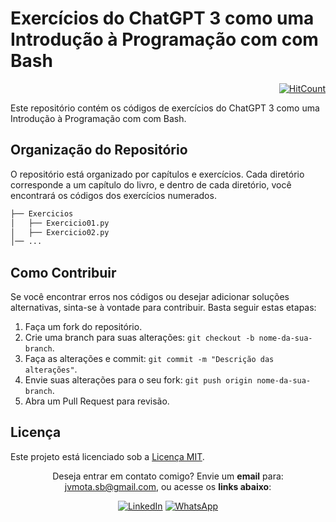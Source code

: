 # Exercícios do ChatGPT 3 como uma Introdução à Programação com com Bash

<div align="right">
  
[![HitCount](https://hits.dwyl.com/JVSMOTA/IntroducaoALogicaDeProgramacaoComBash.svg?style=flat-square)](http://hits.dwyl.com/JVSMOTA/IntroducaoALogicaDeProgramacaoComBash)

</div>

Este repositório contém os códigos de exercícios do ChatGPT 3 como uma Introdução à Programação com com Bash.

## Organização do Repositório

O repositório está organizado por capítulos e exercícios. Cada diretório corresponde a um capítulo do livro, e dentro de cada diretório, você encontrará os códigos dos exercícios numerados.

```txt
├── Exercicios
│   ├── Exercicio01.py
│   ├── Exercicio02.py
│── ...
```

## Como Contribuir

Se você encontrar erros nos códigos ou desejar adicionar soluções alternativas, sinta-se à vontade para contribuir. Basta seguir estas etapas:

1. Faça um fork do repositório.
2. Crie uma branch para suas alterações: `git checkout -b nome-da-sua-branch`.
3. Faça as alterações e commit: `git commit -m "Descrição das alterações"`.
4. Envie suas alterações para o seu fork: `git push origin nome-da-sua-branch`.
5. Abra um Pull Request para revisão.

## Licença

Este projeto está licenciado sob a [Licença MIT](LICENSE).

<div align="center">

<p> 

Deseja entrar em contato comigo? Envie um **email** para: [jvmota.sb@gmail.com](mailto:jvmota.sb@gmail.com), ou acesse os **links abaixo**:

</p>

[![LinkedIn](https://img.shields.io/badge/linkedin-%230077B5.svg?style=for-the-badge&logo=linkedin&logoColor=white)](https://www.linkedin.com/in/jvsmota/)
[![WhatsApp](https://img.shields.io/badge/WhatsApp-25D366?style=for-the-badge&logo=whatsapp&logoColor=white)](https://api.whatsapp.com/send?phone=5583996193212)

</div>
